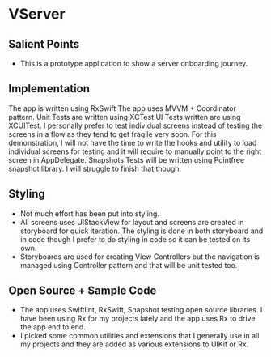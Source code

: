 # VServer

## Salient Points

- This is a prototype application to show a server onboarding journey.


## Implementation

The app is written using RxSwift
The app uses MVVM + Coordinator pattern.
Unit Tests are written using XCTest
UI Tests written are using XCUITest. I personally prefer to test individual screens instead of testing the screens in a flow as they tend to get fragile very soon. For this demonstration, I will not have the time to write the hooks and utility to load individual screens for testing and it will require to manually point to the right screen in AppDelegate. 
Snapshots Tests will be written using Pointfree snapshot library. I will struggle to finish that though.


## Styling

- Not much effort has been put into styling. 
- All screens uses UIStackView for layout and screens are created in storyboard for quick iteration. The styling is done in both storyboard and in code though I prefer to do styling in code so it can be tested on its own.
- Storyboards are used for creating View Controllers but the navigation is managed using Controller pattern and that will be unit tested too.


## Open Source + Sample Code

- The app uses Swiftlint, RxSwift, Snapshot testing open source libraries. I have been using Rx for my projects lately and the app uses Rx to drive the app end to end.
- I picked some common utilities and extensions that I generally use in all my projects and they are added as various extensions to UIKit or Rx.
